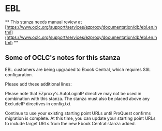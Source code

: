 # EBL
** This stanza needs manual review at [https://www.oclc.org/support/services/ezproxy/documentation/db/ebl.en.html](https://www.oclc.org/support/services/ezproxy/documentation/db/ebl.en.html) **

## Some of OCLC's notes for this stanza

EBL customers are being upgraded to Ebook Central, which requires SSL configuration.

Please add these additional lines:

Please note that EZproxy's AutoLoginIP directive may not be used in combination with this stanza. The stanza must also be placed above any ExcludeIP directives in config.txt.

Continue to use your existing starting point URLs until ProQuest confirms migration is complete. At this time, you can update your starting point URLs to include target URLs from the new Ebook Central stanza added.
